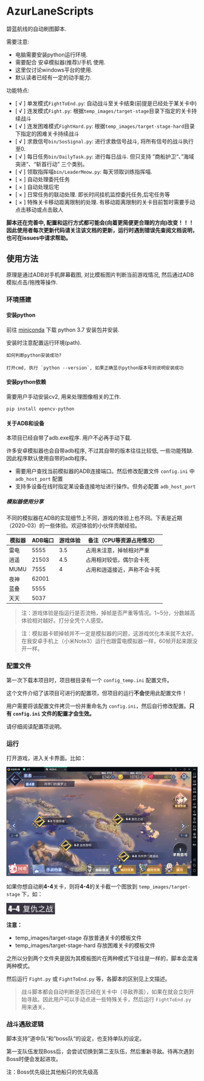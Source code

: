 # AzurLaneScripts

碧蓝航线的自动刷图脚本.

需要注意:
+ 电脑需要安装python运行环境.
+ 需要配合 安卓模拟器(推荐)/手机 使用.
+ 这里仅讨论windows平台的使用.
+ 默认读者已经有一定的动手能力.

功能特点:
+ [ √ ] 单发模式`FightToEnd.py`: 自动战斗至关卡结束(前提是已经处于某关卡中) 
+ [ √ ] 连发模式`Fight.py`: 根据`temp_images/target-stage`目录下指定的关卡持续战斗 
+ [ √ ] 连发困难模式`FightHard.py`: 根据`temp_images/target-stage-hard`目录下指定的困难关卡持续战斗 
+ [ √ ] 求救信号`bin/SosSignal.py`: 进行求救信号战斗, 将所有信号的战斗执行至0.
+ [ √ ] 每日任务`bin/DailyTask.py`: 进行每日战斗. 但只支持 ”商船护卫“、”海域突进“、“斩首行动” 三个类别。
+ [ √ ] 领取指挥喵`bin/LeaderMeow.py`: 每天领取训练指挥喵.
+ [ × ] 自动处理委托任务
+ [ × ] 自动处理后宅
+ [ × ] 日常任务的联动处理. 即长时间挂机监控委托任务,后宅任务等
+ [ × ] 特殊关卡移动距离限制的处理. 有移动距离限制的关卡目前暂时需要手动点击移动或点击敌人

**脚本还在完善中, 配置和运行方式都可能会(向着更简便更合理的方向)改变！！！
因此使用者每次更新代码请关注该文档的更新，运行时遇到错误先查阅文档说明，也可在issues中请求帮助。**

## 使用方法

原理是通过ADB对手机屏幕截图, 对比模板图片判断当前游戏情况, 然后通过ADB模拟点击/拖拽等操作.

### 环境搭建

#### 安装python

前往 [miniconda](https://docs.conda.io/en/latest/miniconda.html) 下载 python 3.7 安装包并安装.

安装时注意配置运行环境(path).

    如何判断python安装成功?
    
    打开cmd, 执行 `python --version`, 如果正确显示python版本号则说明安装成功

#### 安装python依赖

需要用户手动安装cv2, 用来处理图像相关的工作.

    pip install opencv-python

#### 关于ADB和设备

本项目已经自带了adb.exe程序. 用户不必再手动下载.

许多安卓模拟器也会自带adb程序, 不过其自带的版本往往比较低, 一些功能残缺. 因此程序默认使用自带的adb程序。

+ 需要用户查找当前模拟器的ADB连接端口。然后修改配置文件 `config.ini` 中 `adb_host_port` 配置
+ 支持多设备在线时指定某设备连接地址进行操作。但务必配置 `adb_host_port`

##### 模拟器使用分享

不同的模拟器在ADB的实现细节上不同，游戏的体验上也不同。下表是近期（2020-03）的一些体验。欢迎体验的小伙伴贡献经验。

| 模拟器 | ADB端口 | 游戏体验 | 备注（CPU等资源占用情况）    |
| ------ | ------- | -------- | ---------------------------- |
| 雷电   | 5555    | 3.5      | 占用未注意，掉帧相对严重     |
| 逍遥   | 21503   | 4.5      | 占用相对较低，偶尔会卡死     |
| MUMU   | 7555    | 4        | 占用和逍遥接近，声称不会卡死 |
| 夜神   | 62001   |          |
| 蓝叠   | 5555    |          |
| 天天   | 5037    |          |

> 注：游戏体验是指运行是否流畅，掉帧是否严重等情况。1~5分，分数越高体验相对越好。打分全凭个人感受。

> 注：模拟器卡顿掉帧并不一定是模拟器的问题，这游戏优化本来就不太好。在我安卓手机上（小米Note3）运行也跟雷电模拟器一样，60帧开起来跟没开一样。


### 配置文件

第一次下载本项目时，项目根目录有一个 `config_temp.ini` 配置文件。

这个文件介绍了该项目可进行的配置项，但项目的运行**不会**使用此配置文件！

用户需要将该配置文件拷贝一份并重命名为 `config.ini`，然后自行修改配置。**只有 `config.ini` 文件的配置才会生效。**

请仔细阅读配置项说明。

### 运行

打开游戏，进入关卡界面。比如：

![](./wiki/unit.png)

如果你想自动刷**4-4**关卡，则将**4-4**的关卡截一个图放到 `temp_images/target-stage` 下，如：

![](./wiki/4-4.png)

**注意：**

+ temp_images/target-stage 存放普通关卡的模板文件
+ temp_images/target-stage-hard 存放困难关卡的模板文件

之所以分到两个文件夹是因为其模板图片在两种模式下往往是一样的，脚本会混淆两种模式。

然后运行 `Fight.py` 或 `FightToEnd.py` 等，各脚本的区别见上文描述。

> 战斗脚本都会自动判断是否已经在关卡中（寻敌界面），如果在就会立刻开始寻敌。因此用户可以手动点进一些特殊关卡，然后运行 `FightToEnd.py` 用来通关。


### 战斗遇敌逻辑

脚本支持”道中队“和”boss队“的设定，也支持单队的设定。

第一支队伍发现Boss后，会尝试切换到第二支队伍，然后重新寻敌。待再次遇到Boss时便会发起进攻。

注：Boss优先级比其他船只的优先级高
